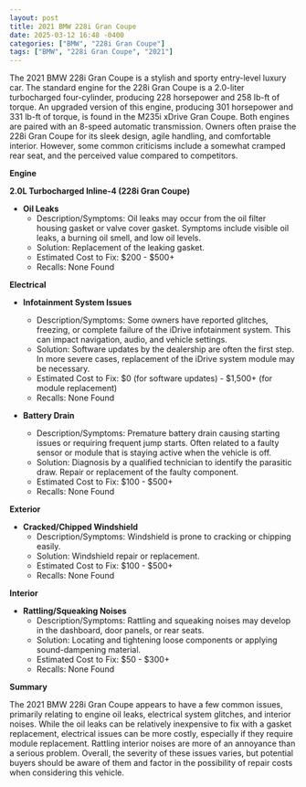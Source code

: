 ```yaml
---
layout: post
title: 2021 BMW 228i Gran Coupe
date: 2025-03-12 16:48 -0400
categories: ["BMW", "228i Gran Coupe"]
tags: ["BMW", "228i Gran Coupe", "2021"]
---
```

The 2021 BMW 228i Gran Coupe is a stylish and sporty entry-level luxury car. The standard engine for the 228i Gran Coupe is a 2.0-liter turbocharged four-cylinder, producing 228 horsepower and 258 lb-ft of torque. An upgraded version of this engine, producing 301 horsepower and 331 lb-ft of torque, is found in the M235i xDrive Gran Coupe. Both engines are paired with an 8-speed automatic transmission. Owners often praise the 228i Gran Coupe for its sleek design, agile handling, and comfortable interior. However, some common criticisms include a somewhat cramped rear seat, and the perceived value compared to competitors.

**Engine**

**2.0L Turbocharged Inline-4 (228i Gran Coupe)**

*   **Oil Leaks**
    *   Description/Symptoms: Oil leaks may occur from the oil filter housing gasket or valve cover gasket. Symptoms include visible oil leaks, a burning oil smell, and low oil levels.
    *   Solution: Replacement of the leaking gasket.
    *   Estimated Cost to Fix: $200 - $500+
    *   Recalls: None Found

**Electrical**

*   **Infotainment System Issues**
    *   Description/Symptoms: Some owners have reported glitches, freezing, or complete failure of the iDrive infotainment system. This can impact navigation, audio, and vehicle settings.
    *   Solution: Software updates by the dealership are often the first step. In more severe cases, replacement of the iDrive system module may be necessary.
    *   Estimated Cost to Fix: $0 (for software updates) - $1,500+ (for module replacement)
    *   Recalls: None Found

*   **Battery Drain**
    * Description/Symptoms: Premature battery drain causing starting issues or requiring frequent jump starts. Often related to a faulty sensor or module that is staying active when the vehicle is off.
    * Solution: Diagnosis by a qualified technician to identify the parasitic draw. Repair or replacement of the faulty component.
    * Estimated Cost to Fix: $100 - $500+
    * Recalls: None Found

**Exterior**

*   **Cracked/Chipped Windshield**
    *   Description/Symptoms: Windshield is prone to cracking or chipping easily.
    *   Solution: Windshield repair or replacement.
    *   Estimated Cost to Fix: $100 - $500+
    *   Recalls: None Found

**Interior**

*   **Rattling/Squeaking Noises**
    *   Description/Symptoms: Rattling and squeaking noises may develop in the dashboard, door panels, or rear seats.
    *   Solution: Locating and tightening loose components or applying sound-dampening material.
    *   Estimated Cost to Fix: $50 - $300+
    *   Recalls: None Found

**Summary**

The 2021 BMW 228i Gran Coupe appears to have a few common issues, primarily relating to engine oil leaks, electrical system glitches, and interior noises. While the oil leaks can be relatively inexpensive to fix with a gasket replacement, electrical issues can be more costly, especially if they require module replacement. Rattling interior noises are more of an annoyance than a serious problem. Overall, the severity of these issues varies, but potential buyers should be aware of them and factor in the possibility of repair costs when considering this vehicle.

